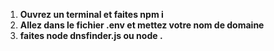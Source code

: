 

1. **__Ouvrez un terminal et faites npm i__**
2. **__Allez dans le fichier .env et mettez votre nom de domaine__**
3. **__faites node dnsfinder.js ou node .__**
